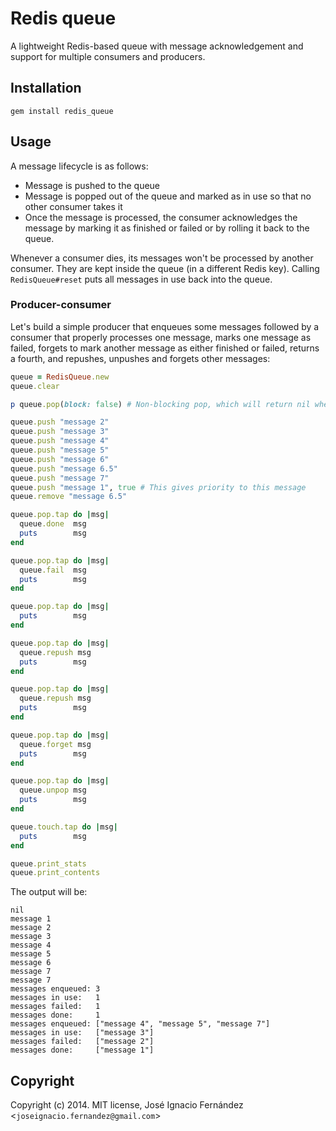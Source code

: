 # Redis queue

A lightweight Redis-based queue with message acknowledgement and support for multiple consumers and producers.

## Installation

`gem install redis_queue`

## Usage

A message lifecycle is as follows:

* Message is pushed to the queue
* Message is popped out of the queue and marked as in use so that no other consumer takes it
* Once the message is processed, the consumer acknowledges the message by marking it as finished or failed or by rolling it back to the queue.

Whenever a consumer dies, its messages won't be processed by another consumer. They are kept inside the queue (in a different Redis key). Calling `RedisQueue#reset` puts all messages in use back into the queue.

### Producer-consumer

Let's build a simple producer that enqueues some messages followed by a consumer that properly processes one message, marks one message as failed, forgets to mark another message as either finished or failed, returns a fourth, and repushes, unpushes and forgets other messages:

```ruby
queue = RedisQueue.new
queue.clear

p queue.pop(block: false) # Non-blocking pop, which will return nil when empty

queue.push "message 2"
queue.push "message 3"
queue.push "message 4"
queue.push "message 5"
queue.push "message 6"
queue.push "message 6.5"
queue.push "message 7"
queue.push "message 1", true # This gives priority to this message
queue.remove "message 6.5"

queue.pop.tap do |msg|
  queue.done  msg
  puts        msg
end

queue.pop.tap do |msg|
  queue.fail  msg
  puts        msg
end

queue.pop.tap do |msg|
  puts        msg
end

queue.pop.tap do |msg|
  queue.repush msg
  puts        msg
end

queue.pop.tap do |msg|
  queue.repush msg
  puts        msg
end

queue.pop.tap do |msg|
  queue.forget msg
  puts        msg
end

queue.pop.tap do |msg|
  queue.unpop msg
  puts        msg
end

queue.touch.tap do |msg|
  puts        msg
end

queue.print_stats
queue.print_contents
```

The output will be:
```
nil
message 1
message 2
message 3
message 4
message 5
message 6
message 7
message 7
messages enqueued: 3
messages in use:   1
messages failed:   1
messages done:     1
messages enqueued: ["message 4", "message 5", "message 7"]
messages in use:   ["message 3"]
messages failed:   ["message 2"]
messages done:     ["message 1"]
```

## Copyright

Copyright (c) 2014. MIT license, José Ignacio Fernández <`joseignacio.fernandez@gmail.com`>
